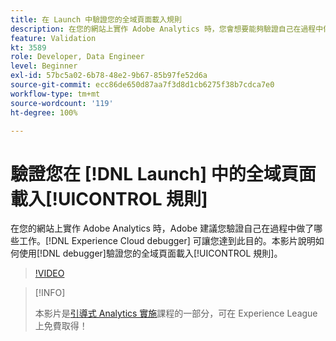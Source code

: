 ```yaml
---
title: 在 Launch 中驗證您的全域頁面載入規則
description: 在您的網站上實作 Adobe Analytics 時，您會想要能夠驗證自己在過程中做了哪些工作。Experience Cloud Debugger 可以解圍！本影片說明如何使用除錯工具驗證您的全域頁面載入規則。
feature: Validation
kt: 3589
role: Developer, Data Engineer
level: Beginner
exl-id: 57bc5a02-6b78-48e2-9b67-85b97fe52d6a
source-git-commit: ecc86de650d87aa7f3d8d1cb6275f38b7cdca7e0
workflow-type: tm+mt
source-wordcount: '119'
ht-degree: 100%

---
```


# 驗證您在 [!DNL Launch] 中的全域頁面載入[!UICONTROL 規則]

在您的網站上實作 Adobe Analytics 時，Adobe 建議您驗證自己在過程中做了哪些工作。[!DNL Experience Cloud debugger] 可讓您達到此目的。本影片說明如何使用[!DNL debugger]驗證您的全域頁面載入[!UICONTROL 規則]。

>[!VIDEO](https://video.tv.adobe.com/v/28776/?quality=12&learn=on)

>[!INFO]
>
> 本影片是[引導式 Analytics 實施](https://experienceleague.adobe.com/?recommended=Analytics-D-1-2019.1)課程的一部分，可在 Experience League 上免費取得！